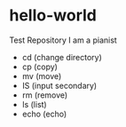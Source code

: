 # hello-world
Test Repository
I am a pianist 
- cd (change directory) 
- cp (copy)
- mv (move)
- IS (input secondary)
- rm (remove)
- ls (list)
- echo (echo)
